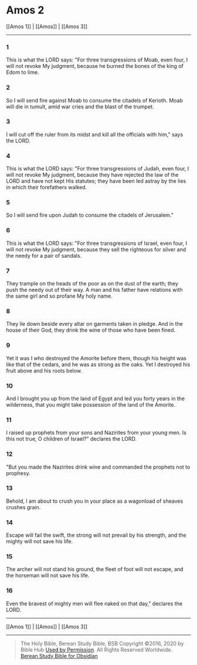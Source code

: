 # Amos 2

[[Amos 1]] | [[Amos]] | [[Amos 3]]

---

### 1
This is what the LORD says: "For three transgressions of Moab, even four, I will not revoke My judgment, because he burned the bones of the king of Edom to lime.

### 2
So I will send fire against Moab to consume the citadels of Kerioth. Moab will die in tumult, amid war cries and the blast of the trumpet.

### 3
I will cut off the ruler from its midst and kill all the officials with him," says the LORD.

### 4
This is what the LORD says: "For three transgressions of Judah, even four, I will not revoke My judgment, because they have rejected the law of the LORD and have not kept His statutes; they have been led astray by the lies in which their forefathers walked.

### 5
So I will send fire upon Judah to consume the citadels of Jerusalem."

### 6
This is what the LORD says: "For three transgressions of Israel, even four, I will not revoke My judgment, because they sell the righteous for silver and the needy for a pair of sandals.

### 7
They trample on the heads of the poor as on the dust of the earth; they push the needy out of their way. A man and his father have relations with the same girl and so profane My holy name.

### 8
They lie down beside every altar on garments taken in pledge. And in the house of their God, they drink the wine of those who have been fined.

### 9
Yet it was I who destroyed the Amorite before them, though his height was like that of the cedars, and he was as strong as the oaks. Yet I destroyed his fruit above and his roots below.

### 10
And I brought you up from the land of Egypt and led you forty years in the wilderness, that you might take possession of the land of the Amorite.

### 11
I raised up prophets from your sons and Nazirites from your young men. Is this not true, O children of Israel?" declares the LORD.

### 12
"But you made the Nazirites drink wine and commanded the prophets not to prophesy.

### 13
Behold, I am about to crush you in your place as a wagonload of sheaves crushes grain.

### 14
Escape will fail the swift, the strong will not prevail by his strength, and the mighty will not save his life.

### 15
The archer will not stand his ground, the fleet of foot will not escape, and the horseman will not save his life.

### 16
Even the bravest of mighty men will flee naked on that day," declares the LORD.

---

[[Amos 1]] | [[Amos]] | [[Amos 3]]

---

> The Holy Bible, Berean Study Bible, BSB
> Copyright &copy;2016, 2020 by Bible Hub
> [Used by Permission](https://berean.bible/terms.htm). All Rights Reserved Worldwide.
> [Berean Study Bible for Obsidian](https://github.com/gapmiss/berean-study-bible-for-obsidian)</small>

